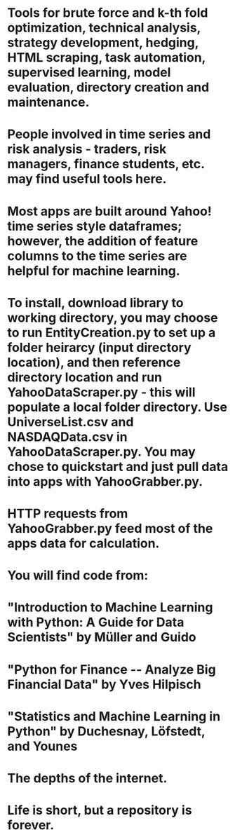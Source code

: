 # Tools for brute force and k-th fold optimization, technical analysis, strategy development, hedging, HTML scraping, task automation, supervised learning, model evaluation, directory creation and maintenance.
# People involved in time series and risk analysis - traders, risk managers, finance students, etc. may find useful tools here.
# Most apps are built around Yahoo! time series style dataframes; however, the addition of feature columns to the time series are helpful for machine learning.
# To install, download library to working directory, you may choose to run EntityCreation.py to set up a folder heirarcy (input directory location), and then reference directory location and run YahooDataScraper.py - this will populate a local folder directory. Use UniverseList.csv and NASDAQData.csv in YahooDataScraper.py. You may chose to quickstart and just pull data into apps with YahooGrabber.py.
# HTTP requests from YahooGrabber.py feed most of the apps data for calculation.
# You will find code from:
# "Introduction to Machine Learning with Python: A Guide for Data Scientists" by Müller and Guido
# "Python for Finance -- Analyze Big Financial Data" by Yves Hilpisch
# "Statistics and Machine Learning in Python" by Duchesnay, Löfstedt, and Younes
# The depths of the internet.
# Life is short, but a repository is forever.
